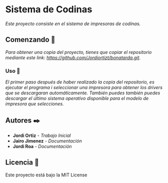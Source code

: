 # Sistema de Codinas

_Este proyecto consiste en el sistema de impresoras de codinas._

## Comenzando 🚀

_Para obtener una copia del proyecto, tienes que copiar el repositorio mediante este link:
https://github.com/Jordiortizt/bonatarda.git._

### Uso 🔧

_El primer paso después de haber realizado la copia del repositorio, es ejecutar el programa i seleccionar una impresora para obtener los drivers que se descargaran automáticamente. También puedes también puedes descargar el último sistema operativo disponible para el modelo de impresora que selecciones._

## Autores ✒️

* **Jordi Ortiz** - *Trabajo Inicial*
* **Jairo Jimenez** - *Documentación*
* **Jordi Roa** - *Documentación*

## Licencia 📄

Este proyecto está bajo la MIT License
